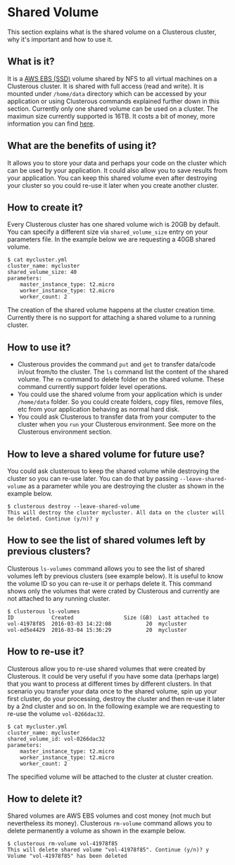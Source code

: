 # Shared Volume
This section explains what is the shared volume on a Clusterous cluster, why it's important and how to use it.

## What is it?
It is a [AWS EBS (SSD)](https://aws.amazon.com/ebs/details/) volume shared by NFS to all virtual machines on a Clusterous cluster. It is shared with full access (read and write). It is mounted under ```/home/data``` directory which can be accessed by your application or using Clusterous commands explained further down in this section. Currently only one shared volume can be used on a cluster. The maximun size currently supported is 16TB. It costs a bit of money, more information you can find [here](https://aws.amazon.com/ebs/pricing/).

## What are the benefits of using it?
It allows you to store your data and perhaps your code on the cluster which can be used by your application. It could also allow you to save results from your application. You can keep this shared volume even after destroying your cluster so you could re-use it later when you create another cluster.

## How to create it?
Every Clusterous cluster has one shared volume wich is 20GB by default. You can specify a different size via ```shared_volume_size``` entry on your parameters file. In the example below we are requesting a 40GB shared volume.
```
$ cat mycluster.yml
cluster_name: mycluster
shared_volume_size: 40
parameters:
    master_instance_type: t2.micro
    worker_instance_type: t2.micro
    worker_count: 2
```
The creation of the shared volume happens at the cluster creation time. Currently there is no support for attaching a shared volume to a running cluster.

## How to use it?
* Clusterous provides the command ```put``` and ```get``` to transfer data/code in/out from/to the cluster. The ```ls``` command list the content of the shared volume. The ```rm``` command to delete folder on the shared volume. These command currently support folder level operations. 
* You could use the shared volume from your application which is under ```/home/data``` folder. So you could create folders, copy files, remove files, etc from your application behaving as normal hard disk.
* You could ask Clusterous to transfer data from your computer to the cluster when you ```run``` your Clusterous environment. See more on the Clusterous environment section.

## How to leve a shared volume for future use?
You could ask clusterous to keep the shared volume while destroying the cluster so you can re-use later.
You can do that by passing ```--leave-shared-volume``` as a parameter while you are destroying the cluster as shown in the example below.
```
$ clusterous destroy --leave-shared-volume
This will destroy the cluster mycluster. All data on the cluster will be deleted. Continue (y/n)? y
```

## How to see the list of shared volumes left by previous clusters?
Clusterous ```ls-volumes``` command allows you to see the list of shared volumes left by previous clusters (see example below). It is useful to know the volume ID so you can re-use it or perhaps delete it. This command shows only the volumes that were crated by Clusterous and currently are not attached to any running cluster.
```
$ clusterous ls-volumes
ID            Created                Size (GB)  Last attached to
vol-41978f85  2016-03-03 14:22:08           20  mycluster
vol-ed5e4429  2016-03-04 15:36:29           20  mycluster
```

## How to re-use it?
Clusterous allow you to re-use shared volumes that were created by Clusterous. It could be very useful if you have some data (perhaps large) that you want to process at different times by different clusters. In that scenario you transfer your data once to the shared volume, spin up your first cluster, do your processing, destroy the cluster and then re-use it later by a 2nd cluster and so on. In the following example we are requesting to re-use the volume ```vol-0266dac32```.
```
$ cat mycluster.yml
cluster_name: mycluster
shared_volume_id: vol-0266dac32
parameters:
    master_instance_type: t2.micro
    worker_instance_type: t2.micro
    worker_count: 2
```
The specified volume will be attached to the cluster at cluster creation.


## How to delete it?
Shared volumes are AWS EBS volumes and cost money (not much but nevertheless its money). Clusterous ```rm-volume``` command allows you to delete permanently a volume as shown in the example below.
```
$ clusterous rm-volume vol-41978f85
This will delete shared volume "vol-41978f85". Continue (y/n)? y
Volume "vol-41978f85" has been deleted
```